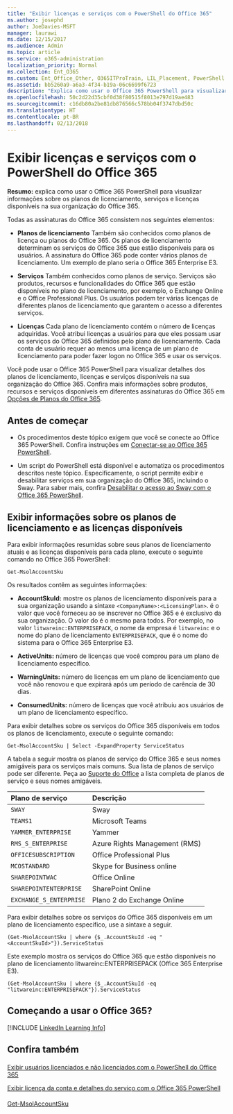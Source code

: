 ```yaml
---
title: "Exibir licenças e serviços com o PowerShell do Office 365"
ms.author: josephd
author: JoeDavies-MSFT
manager: laurawi
ms.date: 12/15/2017
ms.audience: Admin
ms.topic: article
ms.service: o365-administration
localization_priority: Normal
ms.collection: Ent_O365
ms.custom: Ent_Office_Other, O365ITProTrain, LIL_Placement, PowerShell
ms.assetid: bb5260a9-a6a3-4f34-b19a-06c6699f6723
description: "Explica como usar o Office 365 PowerShell para visualizar informações sobre os planos de licenciamento, serviços e licenças disponíveis na sua organização do Office 365."
ms.openlocfilehash: 50c2d22d35cbf0d38f80515f8013e797d19ae483
ms.sourcegitcommit: c16db80a2be81db876566c578bb04f3747dbd50c
ms.translationtype: HT
ms.contentlocale: pt-BR
ms.lasthandoff: 02/13/2018
---
```

# <a name="view-licenses-and-services-with-office-365-powershell"></a>Exibir licenças e serviços com o PowerShell do Office 365

**Resumo:** explica como usar o Office 365 PowerShell para visualizar informações sobre os planos de licenciamento, serviços e licenças disponíveis na sua organização do Office 365.
  
Todas as assinaturas do Office 365 consistem nos seguintes elementos:
- **Planos de licenciamento** Também são conhecidos como planos de licença ou planos do Office 365. Os planos de licenciamento determinam os serviços do Office 365 que estão disponíveis para os usuários. A assinatura do Office 365 pode conter vários planos de licenciamento. Um exemplo de plano seria o Office 365 Enterprise E3.
    
- **Serviços** Também conhecidos como planos de serviço. Serviços são produtos, recursos e funcionalidades do Office 365 que estão disponíveis no plano de licenciamento, por exemplo, o Exchange Online e o Office Professional Plus. Os usuários podem ter várias licenças de diferentes planos de licenciamento que garantem o acesso a diferentes serviços.
    
- **Licenças** Cada plano de licenciamento contém o número de licenças adquiridas. Você atribui licenças a usuários para que eles possam usar os serviços do Office 365 definidos pelo plano de licenciamento. Cada conta de usuário requer ao menos uma licença de um plano de licenciamento para poder fazer logon no Office 365 e usar os serviços.
    
Você pode usar o Office 365 PowerShell para visualizar detalhes dos planos de licenciamento, licenças e serviços disponíveis na sua organização do Office 365. Confira mais informações sobre produtos, recursos e serviços disponíveis em diferentes assinaturas do Office 365 em [Opções de Planos do Office 365](https://go.microsoft.com/fwlink/p/?LinkId=691147).
## <a name="before-you-begin"></a>Antes de começar
<a name="RTT"> </a>

- Os procedimentos deste tópico exigem que você se conecte ao Office 365 PowerShell. Confira instruções em [Conectar-se ao Office 365 PowerShell](connect-to-office-365-powershell.md).
    
- Um script do PowerShell está disponível e automatiza os procedimentos descritos neste tópico. Especificamente, o script permite exibir e desabilitar serviços em sua organização do Office 365, incluindo o Sway. Para saber mais, confira [Desabilitar o acesso ao Sway com o Office 365 PowerShell](disable-access-to-sway-with-office-365-powershell.md).
    
## <a name="view-information-about-licensing-plans-and-the-available-licenses"></a>Exibir informações sobre os planos de licenciamento e as licenças disponíveis
<a name="ShortVersion"> </a>

Para exibir informações resumidas sobre seus planos de licenciamento atuais e as licenças disponíveis para cada plano, execute o seguinte comando no Office 365 PowerShell:
  
```
Get-MsolAccountSku
```

Os resultados contêm as seguintes informações:
  
- **AccountSkuId:** mostre os planos de licenciamento disponíveis para a sua organização usando a sintaxe `<CompanyName>:<LicensingPlan>`.  _<CompanyName>_ é o valor que você forneceu ao se inscrever no Office 365 e é exclusivo da sua organização. O valor do _<LicensingPlan>_ é o mesmo para todos. Por exemplo, no valor `litwareinc:ENTERPRISEPACK`, o nome da empresa é `litwareinc` e o nome do plano de licenciamento `ENTERPRISEPACK`, que é o nome do sistema para o Office 365 Enterprise E3.
    
- **ActiveUnits:** número de licenças que você comprou para um plano de licenciamento específico.
    
- **WarningUnits:** número de licenças em um plano de licenciamento que você não renovou e que expirará após um período de carência de 30 dias.
    
- **ConsumedUnits:** número de licenças que você atribuiu aos usuários de um plano de licenciamento específico.
    
Para exibir detalhes sobre os serviços do Office 365 disponíveis em todos os planos de licenciamento, execute o seguinte comando:
  
```
Get-MsolAccountSku | Select -ExpandProperty ServiceStatus
```

A tabela a seguir mostra os planos de serviço do Office 365 e seus nomes amigáveis para os serviços mais comuns. Sua lista de planos de serviço pode ser diferente. Peça ao [Suporte do Office](https://support.office.com/home/contact) a lista completa de planos de serviço e seus nomes amigáveis.
  
|****Plano de serviço****|****Descrição****|
|:-----|:-----|
| `SWAY` <br/> |Sway  <br/> |
| `TEAMS1` <br/> |Microsoft Teams  <br/> |
| `YAMMER_ENTERPRISE` <br/> |Yammer  <br/> |
| `RMS_S_ENTERPRISE` <br/> |Azure Rights Management (RMS)  <br/> |
| `OFFICESUBSCRIPTION` <br/> |Office Professional Plus  <br/> |
| `MCOSTANDARD` <br/> |Skype for Business online  <br/> |
| `SHAREPOINTWAC` <br/> |Office Online  <br/> |
| `SHAREPOINTENTERPRISE` <br/> |SharePoint Online  <br/> |
| `EXCHANGE_S_ENTERPRISE` <br/> |Plano 2 do Exchange Online  <br/> |
   
Para exibir detalhes sobre os serviços do Office 365 disponíveis em um plano de licenciamento específico, use a sintaxe a seguir.
  
```
(Get-MsolAccountSku | where {$_.AccountSkuId -eq " <AccountSkuId>"}).ServiceStatus
```

Este exemplo mostra os serviços do Office 365 que estão disponíveis no plano de licenciamento litwareinc:ENTERPRISEPACK (Office 365 Enterprise E3).
  
```
(Get-MsolAccountSku | where {$_.AccountSkuId -eq "litwareinc:ENTERPRISEPACK"}).ServiceStatus
```

## <a name="new-to-office-365"></a>Começando a usar o Office 365?
<a name="ShortVersion"> </a>

[!INCLUDE [LinkedIn Learning Info](../common/office/linkedin-learning-info.md)]
   
## <a name="see-also"></a>Confira também
<a name="ShortVersion"> </a>

#### 

[Exibir usuários licenciados e não licenciados com o PowerShell do Office 365](view-licensed-and-unlicensed-users-with-office-365-powershell.md)
  
[Exibir licença da conta e detalhes do serviço com o Office 365 PowerShell](view-account-license-and-service-details-with-office-365-powershell.md)
#### 

[Get-MsolAccountSku](https://go.microsoft.com/fwlink/p/?LinkId=691549)

